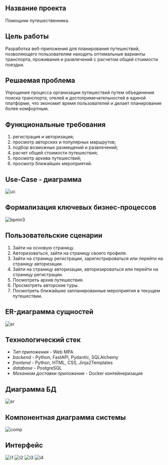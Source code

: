 ## Название проекта

Помощник путешественника.

## Цель работы
Разработка веб-приложения для планирования путешествий, позволяющего пользователям находить оптимальные варианты транспорта, проживания и развлечений с расчетом общей стоимости поездки.


## Решаемая проблема

Упрощение процесса организации путешествий путем объединения поиска транспорта, отелей и достопримечательностей в единой платформе, что экономит время пользователей и делает планирование более комфортным.

## Функциональные требования
1. регистрация и авторизация;
2. просмотр авторских и популярных маршрутов;
3. подбор возможных размещений и развлечений;
4. расчет общей стоимости путешествия;
5. просмотр архива путешествий;
6. просмотр ближайших мероприятий.

## Use-Case - диаграмма 

![uc](img/use_case.png)

## Формализация ключевых бизнес-процессов

<!-- ![bpmn](img/bpmn.png) -->
![bpmn3](img/bpmn3.png)

## Пользовательские сценарии

1. Зайти на основую страницу.
2. Авторизоваться, зайти на страницу своего профиля.
3. Зайти на страницу регистрации, зарегестрироваться или перейти на страницу авторизации.
4. Зайти на страницу авторизации, авторизироваться или перейти на страницу регистрации.
5. Посмотреть архив путешествия.
6. Просмотреть авторские туры.
7. Посмотреть ближайшие запланированные мероприятия в текущем путешествии.

## ER-диаграмма сущностей 

![er](img/er.png)


## Технологический стек

* *Тип приложения* - Web MPA  
* *backend* - Python, FastAPI, Pydantic, SQLAlchemy
* *frontend* - Python, HTML, CSS, Jinja2Templates
* *database* - PostgreSQL  
* *Механизм доставки приложения* - Docker контейнеризация

## Диаграмма БД 

![er](img/diagram.png)

## Компонентная диаграмма системы

![comp](img/comp.png)

## Интерфейс

![i1](img/i1.png)
![i2](img/i2.png)
![i3](img/i3.png)
![i4](img/i4.png)